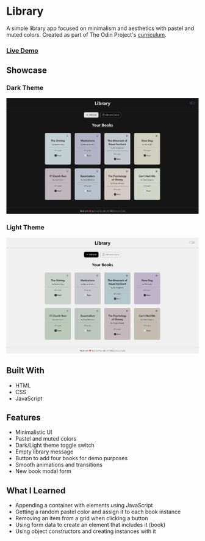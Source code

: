 # Library

A simple library app focused on minimalism and aesthetics with pastel and muted colors. Created as part of The Odin Project's [curriculum](https://www.theodinproject.com/lessons/node-path-javascript-library).

### [Live Demo](https://emuel-vassallo.github.io/library/)

## Showcase

### Dark Theme

![dark theme screenshot](images/screenshot-dark.png)

### Light Theme

![light theme screenshot](images/screenshot-light.png)

## Built With

- HTML
- CSS
- JavaScript

## Features

- Minimalistic UI
- Pastel and muted colors
- Dark/Light theme toggle switch
- Empty library message
- Button to add four books for demo purposes
- Smooth animations and transitions
- New book modal form

## What I Learned

- Appending a container with elements using JavaScript
- Getting a random pastel color and assign it to each book instance
- Removing an item from a grid when clicking a button
- Using form data to create an element that includes it (book)
- Using object constructors and creating instances with it

